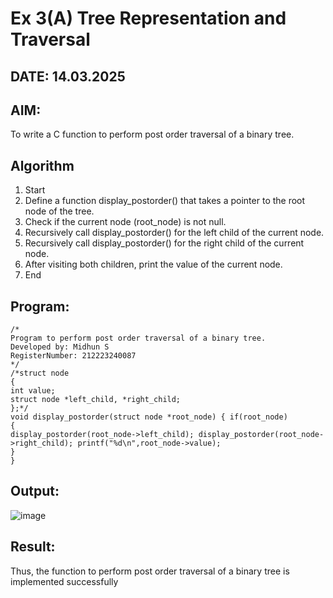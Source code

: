 # Ex 3(A) Tree Representation and Traversal
## DATE: 14.03.2025
## AIM:
To write a C function to perform post order traversal of a binary tree.

## Algorithm
1. Start
2. Define a function display_postorder() that takes a pointer to the root node of the tree.
3. Check if the current node (root_node) is not null.
4. Recursively call display_postorder() for the left child of the current node.
5. Recursively call display_postorder() for the right child of the current node.
6. After visiting both children, print the value of the current node.
7. End

## Program:
```
/*
Program to perform post order traversal of a binary tree.
Developed by: Midhun S
RegisterNumber: 212223240087
*/
/*struct node
{
int value;
struct node *left_child, *right_child;
};*/
void display_postorder(struct node *root_node) { if(root_node)
{
display_postorder(root_node->left_child); display_postorder(root_node->right_child); printf("%d\n",root_node->value);
}
}
```
## Output:
![image](https://github.com/user-attachments/assets/4a5571d8-4e0a-435e-bca3-44af029a843e)



## Result:
Thus, the function to perform post order traversal of a binary tree is implemented successfully
